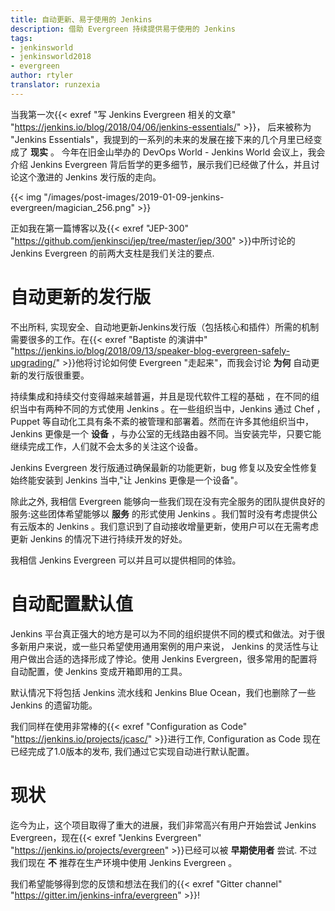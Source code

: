 ```yaml
---
title: 自动更新、易于使用的 Jenkins
description: 借助 Evergreen 持续提供易于使用的 Jenkins
tags:
- jenkinsworld
- jenkinsworld2018
- evergreen
author: rtyler
translator: runzexia
---
```


当我第一次{{< exref "写 Jenkins Evergreen 相关的文章" "https://jenkins.io/blog/2018/04/06/jenkins-essentials/" >}}， 后来被称为 "Jenkins Essentials"，我提到的一系列的未来的发展在接下来的几个月里已经变成了 **现实** 。 今年在旧金山举办的 DevOps World - Jenkins World 会议上，我会介绍 Jenkins Evergreen 背后哲学的更多细节，展示我们已经做了什么，并且讨论这个激进的 Jenkins 发行版的走向。

{{< img "/images/post-images/2019-01-09-jenkins-evergreen/magician_256.png" >}}

正如我在第一篇博客以及{{< exref "JEP-300" "https://github.com/jenkinsci/jep/tree/master/jep/300" >}}中所讨论的 Jenkins Evergreen 的前两大支柱是我们关注的要点.

# 自动更新的发行版

不出所料, 实现安全、自动地更新Jenkins发行版（包括核心和插件）所需的机制需要很多的工作。在{{< exref "Baptiste 的演讲中" "https://jenkins.io/blog/2018/09/13/speaker-blog-evergreen-safely-upgrading/" >}}他将讨论如何使 Evergreen "走起来"，而我会讨论 **为何** 自动更新的发行版很重要。

持续集成和持续交付变得越来越普遍，并且是现代软件工程的基础 ，在不同的组织当中有两种不同的方式使用 Jenkins 。在一些组织当中，Jenkins 通过 Chef ，Puppet 等自动化工具有条不紊的被管理和部署着。然而在许多其他组织当中， Jenkins 更像是一个 **设备** ，与办公室的无线路由器不同。当安装完毕，只要它能继续完成工作，人们就不会太多的关注这个设备。

Jenkins Evergreen 发行版通过确保最新的功能更新，bug 修复以及安全性修复始终能安装到 Jenkins 当中,"让 Jenkins 更像是一个设备"。

除此之外, 我相信 Evergreen 能够向一些我们现在没有完全服务的团队提供良好的服务:这些团体希望能够以 **服务** 的形式使用 Jenkins 。我们暂时没有考虑提供公有云版本的 Jenkins 。我们意识到了自动接收增量更新，使用户可以在无需考虑更新 Jenkins 的情况下进行持续开发的好处。

我相信 Jenkins Evergreen 可以并且可以提供相同的体验。

# 自动配置默认值

Jenkins 平台真正强大的地方是可以为不同的组织提供不同的模式和做法。对于很多新用户来说，或一些只希望使用通用案例的用户来说， Jenkins 的灵活性与让用户做出合适的选择形成了悖论。使用 Jenkins Evergreen，很多常用的配置将自动配置，使 Jenkins 变成开箱即用的工具。

默认情况下将包括 Jenkins 流水线和 Jenkins Blue Ocean，我们也删除了一些 Jenkins 的遗留功能。

我们同样在使用非常棒的{{< exref "Configuration as Code" "https://jenkins.io/projects/jcasc/" >}}进行工作, Configuration as Code 现在已经完成了1.0版本的发布, 我们通过它实现自动进行默认配置。

# 现状

迄今为止，这个项目取得了重大的进展，我们非常高兴有用户开始尝试 Jenkins Evergreen，现在{{< exref "Jenkins Evergreen" "https://jenkins.io/projects/evergreen" >}}已经可以被 **早期使用者** 尝试. 不过我们现在 **不** 推荐在生产环境中使用 Jenkins Evergreen 。

我们希望能够得到您的反馈和想法在我们的{{< exref "Gitter channel" "https://gitter.im/jenkins-infra/evergreen" >}}!
